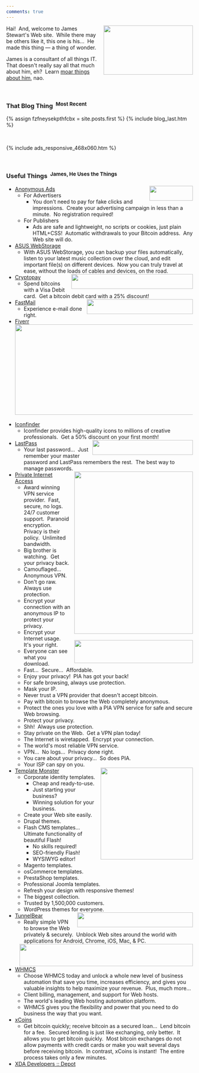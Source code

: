 ```yaml
---
comments: true
---
```


<!--sse-->
<!--email_off-->
<div class="h-card" style="display: none;">
  <a class="u-email" href="mailto:james.stewart@forces.army" rel="me" target="_blank">james.stewart@forces.army</a>
  <a
    class="u-impp" href="xmpp:james.stewart@forces.army?omemo-sid-319927269=1c7a66ee6b31782aeeda16d3cb1928fb9fa08413475d2dead3e7eec47c6cd551" rel="me"
    target="_blank>
    james.stewart@forces.army
  </a>
  <a class="u-key" href="https://keybase.io/stew721/pgp_keys.asc?fingerprint=614fff680e92bae869c878e361bca817affa1f1d" rel="me" target="_blank">
    614FFF680E92BAE869C878E361BCA817AFFA1F1D
  </a>
  <a class="u-url" href="{{ site.url }}" rel="me">{{ site.url }}</a>
  <img alt="James Stewart" class="u-logo u-photo" height="960" src="{{ site.uri.assets }}/naked/images/JWDS_960x960.jpg" style="border: 0px;" width="960" />
  <p class="dt-bday">
    19781107
  </p>
  <p class="h-adr p-adr">
    PO Box <span class="p-post-office-box">51042</span><br />
    <span class="p-extended-address">Elm PO</span><br />
    <span class="p-locality">Sudbury</span>, <abbr class="p-region" title="Ontario">ON</abbr>&nbsp; <span class="p-postal-code">P3C 1T0</span><br />
    <abbr class="p-country-name" title="Canada">CA</abbr>
  </p>
  <p class="h-geo p-geo">
    <data class="p-longitude" value="46.49">46&deg; 29' 24&quot; N</data>, <data class="p-latitude" value="-81.01">81&deg; 0' 36&quot; W</data>
    (<data class="p-altitude" value="347.5">1,140.1 ft.</data>)
  </p>
  <p class="p-additional-name">
    William Dean
  </p>
  <p class="p-family-name">
    Stewart
  </p>
  <p class="p-gender-identity">
    Alpha Male
  </p>
  <p class="p-given-name">
    James
  </p>
  <p class="p-honorific-prefix">
    Mr.
  </p>
  <p class="p-name">
    James Stewart
  </p>
  <p class="p-sex">
    M
  </p>
  <p class="p-tel">
    +17055621887
  </p>
</div>
<!--/email_off-->
<!--/sse-->
<a href="{{ site.url }}/freelance" rel="me" title="">
  <img
    alt="" height="133" src="{{ site.uri.assets }}/naked/images/web-site_241x133.png" style="border: 0px; float: right; margin-bottom: 10px; margin-left: 10px;"
    width="241" />
</a>
<p>
  Hai!&nbsp; And, welcome to James Stewart's Web site.&nbsp; While there may be others like it, this one is his&hellip;&nbsp; He made this thing &#8212; a thing
  of wonder.
</p>
<p>
  James is a consultant of all things IT.&nbsp; That doesn't really say all that much about him, eh?&nbsp; Learn
  <a href="{{ site.url }}/about" rel="me" title="">moar things about him</a>, nao.
</p>
<p>
  &nbsp;
</p>
<h3>
  That Blog Thing&nbsp;
  <sup>Most Recent</sup>
</h3>
{% assign fzfneysekpthfcbx = site.posts.first %}
{% include blog_last.htm %}
<p>
  &nbsp;
</p>
{% include ads_responsive_468x060.htm %}
<p>
  &nbsp;
</p>
<h3>
  Useful Things&nbsp;
  <sup>James, He Uses the Things</sup>
</h3>
<ul>
  <li>
    <a href="{{ site.uri.shortURL }}/Anonymous-Ads" rel="external" target="_blank" title="Anonymous Ads">
      <img
        alt="" height="40" src="{{ site.uri.assets }}/naked/images/Anonymous-Ads_117x040.png" style="border: 0px; float: right; margin-left: 10px;"
        width="117" />
    </a>
    <a href="{{ site.uri.shortURL }}/Anonymous-Ads" rel="external" target="_blank" title="Anonymous Ads">Anonymous Ads</a>
    <ul>
      <li>
        For Advertisers
        <ul>
          <li>
            You don't need to pay for fake clicks and impressions.&nbsp; Create your advertising campaign in less than a minute.&nbsp; No registration required!
          </li>
        </ul>
      </li>
      <li>
        For Publishers
        <ul>
          <li>
            Ads are safe and lightweight, no scripts or cookies, just plain HTML+CSS!&nbsp; Automatic withdrawals to your Bitcoin address.&nbsp; Any Web site
            will do.
          </li>
        </ul>
      </li>
    </ul>
  </li>
  <li>
    <a href="{{ site.uri.shortURL }}/ASUS-WebStorage" rel="external" target="_blank" title="ASUS WebStorage">ASUS WebStorage</a>
    <ul>
      <li>
        With ASUS WebStorage, you can backup your files automatically, listen to your latest music collection over the cloud, and edit important file(s) on
        different devices.&nbsp; Now you can truly travel at ease, without the loads of cables and devices, on the road.
      </li>
    </ul>
  </li>
  <li>
    <a href="{{ site.uri.shortURL }}/Cryptopay" rel="external" target="_blank" title="Cryptopay">
      <img
        alt="" height="40" src="{{ site.uri.assets }}/naked/images/Cryptopay_328x040.png" style="border: 0px; float: right; margin-left: 10px;" width="328" />
    </a>
    <a href="{{ site.uri.shortURL }}/Cryptopay" rel="external" target="_blank" title="Cryptopay">Cryptopay</a>
    <ul>
      <li>
        Spend bitcoins with a Visa Debit card.&nbsp; Get a bitcoin debit card with a 25% discount!
      </li>
    </ul>
  </li>
  <li>
    <a href="{{ site.uri.shortURL }}/FastMail" rel="external" target="_blank" title="FastMail">
      <img alt="" height="40" src="{{ site.uri.assets }}/naked/images/FastMail_286x040.png" style="border: 0px; float: right; margin-left: 10px;" width="286" />
    </a>
    <a href="{{ site.uri.shortURL }}/FastMail" rel="external" target="_blank" title="FastMail">FastMail</a>
    <ul>
      <li>
        Experience e-mail done right.
      </li>
    </ul>
  </li>
  <li>
    <a href="{{ site.uri.shortURL }}/Fiverr" rel="external" target="_blank" title="Fiverr">Fiverr</a>
    <img
      alt="" height="1" src="https://tracking.fiverr.com/aff_i?aff_id=24221&offer_id=1712"
      style="border: 0px !important; margin: 0px !important; vertical-align: middle;" width="1" />
    <div style="text-align: center;">
      <a href="{{ site.uri.shortURL }}/Fiverr" rel="external" target="_blank" title="Fiverr">
        <img
          alt="" height="244" src="{{ site.uri.assets }}/naked/images/Fiverr_work-less_482x244.png"
          style="border: 0px; display: block; margin-left: auto; margin-right: auto;" width="482" />
      </a>
    </div>
    &nbsp;
  </li>
  <li>
    <a href="{{ site.uri.shortURL }}/Iconfinder" rel="external" target="_blank" title="Iconfinder">Iconfinder</a>
    <ul>
      <li>
        Iconfinder provides high-quality icons to millions of creative professionals.&nbsp; Get a 50% discount on your first month!
      </li>
    </ul>
  </li>
  <li>
    <a href="{{ site.uri.shortURL }}/LastPass" rel="external" target="_blank" title="LastPass">
      <img alt="" height="40" src="{{ site.uri.assets }}/naked/images/LastPass_271x040.png" style="border: 0px; float: right; margin-left: 10px;" width="271" />
    </a>
    <a href="{{ site.uri.shortURL }}/LastPass" rel="external" target="_blank" title="LastPass">LastPass</a>
    <ul>
      <li>
        Your last password&hellip;&nbsp; Just remember your master password and LastPass remembers the rest.&nbsp; The best way to manage passwords.
      </li>
    </ul>
  </li>
  <li>
    <div style="float: right; margin-left: 10px;">
      <a href="{{ site.uri.shortURL }}/PIA" rel="external" target="_blank" title="Private Internet Access">
        <img alt="" height="438" src="{{ site.uri.assets }}/naked/images/Private-Internet-Access_320x438.png" style="border: 0px; float: right;" width="320" />
      </a><br />
      &nbsp;<br />
      <a href="{{ site.uri.shortURL }}/DNS-Leak-Test" rel="external" target="_blank" title="DNS Leak Test">
        <img alt="" height="62" src="{{ site.uri.assets }}/naked/images/dns-leak-test_320x062.png" style="border: 0px; float: right;" width="320" />
      </a>
    </div>
    <a href="{{ site.uri.shortURL }}/PIA" rel="external" target="_blank" title="Private Internet Access">Private Internet Access</a>
    <ul>
      <li>
        Award winning VPN service provider.&nbsp; Fast, secure, no logs.&nbsp; 24/7 customer support.&nbsp; Paranoid encryption.&nbsp; Privacy is their
        policy.&nbsp; Unlimited bandwidth.
      </li>
      <li>
        Big brother is watching.&nbsp; Get your privacy back.
      </li>
      <li>
        Camouflaged&hellip;&nbsp; Anonymous VPN.
      </li>
      <li>
        Don't go raw.&nbsp; Always use protection.
      </li>
      <li>
        Encrypt your connection with an anonymous IP to protect your privacy.
      </li>
      <li>
        Encrypt your Internet usage.&nbsp; It's your right.
      </li>
      <li>
        Everyone can see what you download.
      </li>
      <li>
        Fast&hellip;&nbsp; Secure&hellip;&nbsp; Affordable.
      </li>
      <li>
        Enjoy your privacy!&nbsp; PIA has got your back!
      </li>
      <li>
        For safe browsing, always use protection.
      </li>
      <li>
        Mask your IP.
      </li>
      <li>
        Never trust a VPN provider that doesn't accept bitcoin.
      </li>
      <li>
        Pay with bitcoin to browse the Web completely anonymous.
      </li>
      <li>
        Protect the ones you love with a PIA VPN service for safe and secure Web browsing.
      </li>
      <li>
        Protect your privacy.
      </li>
      <li>
        Shh!&nbsp; Always use protection.
      </li>
      <li>
        Stay private on the Web.&nbsp; Get a VPN plan today!
      </li>
      <li>
        The Internet is wiretapped.&nbsp; Encrypt your connection.
      </li>
      <li>
        The world's most reliable VPN service.
      </li>
      <li>
        VPN&hellip;&nbsp; No logs&hellip;&nbsp; Privacy done right.
      </li>
      <li>
        You care about your privacy&hellip;&nbsp; So does PIA.
      </li>
      <li>
        Your ISP can spy on you.
      </li>
    </ul>
  </li>
  <li>
    <a href="{{ site.uri.shortURL }}/Template-Monster" rel="external" target="_blank" title="Template Monster">
      <img
        alt="" height="248" src="{{ site.uri.assets }}/naked/images/Template-Monster_249x248.png" style="border: 0px; float: right; margin-left: 10px;"
        width="249" />
    </a>
    <a href="{{ site.uri.shortURL }}/Template-Monster" rel="external" target="_blank" title="Template Monster">Template Monster</a>
    <ul>
      <li>
        Corporate identity templates.
        <ul>
          <li>
            Cheap and ready-to-use.
          </li>
          <li>
            Just starting your business?
          </li>
          <li>
            Winning solution for your business.
          </li>
        </ul>
      </li>
      <li>
        Create your Web site easily.
      </li>
      <li>
        Drupal themes.
      </li>
      <li>
        Flash CMS templates&hellip;&nbsp; Ultimate functionality of beautiful Flash!
        <ul>
          <li>
            No skills required!
          </li>
          <li>
            SEO-friendly Flash!
          </li>
          <li>
            WYSIWYG editor!
          </li>
        </ul>
      </li>
      <li>
        Magento templates.
      </li>
      <li>
        osCommerce templates.
      </li>
      <li>
        PrestaShop templates.
      </li>
      <li>
        Professional Joomla templates.
      </li>
      <li>
        Refresh your design with responsive themes!
      </li>
      <li>
        The biggest collection.
      </li>
      <li>
        Trusted by 1,500,000 customers.
      </li>
      <li>
        WordPress themes for everyone.
      </li>
    </ul>
  </li>
  <li>
    <a href="{{ site.uri.shortURL }}/TunnelBear/&file_id=6&offer_id=2" rel="external" target="_blank" title="TunnelBear">
      <img
        alt="" height="40" src="{{ site.uri.assets }}/naked/images/TunnelBear_312x040.png" style="border: 0px; float: right; margin-left: 10px;" width="312" />
    </a>
    <a href="{{ site.uri.shortURL }}/TunnelBear/&file_id=6&offer_id=2" rel="external" target="_blank" title="TunnelBear">TunnelBear</a>
    <img
      alt="" height="1" src="https://click.tunnelbear.com/aff_i?aff_id=2760&file_id=6&offer_id=2"
      style="border: 0px !important; margin: 0px !important; vertical-align: middle;" width="1" />
    <ul>
      <li>
        Really simple VPN to browse the Web privately &amp; securely.&nbsp; Unblock Web sites around the world with applications for Android, Chrome, iOS, Mac,
        &amp; PC.
      </li>
    </ul>
  </li>
  <li>
    <a href="{{ site.uri.shortURL }}/WHMCS" rel="external" target="_blank" title="WHMCS">
      <img alt="" height="60" src="{{ site.uri.assets }}/naked/images/WHMCS_468x060.gif" style="border: 0px; float: right; margin-left: 10px;" width="468" />
    </a>
    <a href="{{ site.uri.shortURL }}/WHMCS" rel="external" target="_blank" title="WHMCS">WHMCS</a>
    <ul>
      <li>
        Choose WHMCS today and unlock a whole new level of business automation that save you time, increases efficiency, and gives you valuable insights to help
        maximize your revenue.&nbsp; Plus, much more&hellip;
      </li>
      <li>
        Client billing, management, and support for Web hosts.
      </li>
      <li>
        The world's leading Web hosting automation platform.
      </li>
      <li>
        WHMCS gives you the flexibility and power that you need to do business the way that you want.
      </li>
    </ul>
  </li>
  <li>
    <a href="{{ site.uri.shortURL }}/xCoins" rel="external" target="_blank" title="xCoins">xCoins</a>
    <ul>
      <li>
        Get bitcoin quickly; receive bitcoin as a secured loan&hellip;&nbsp; Lend bitcoin for a fee.&nbsp; Secured lending is just like exchanging, only
        better.&nbsp; It allows you to get bitcoin quickly.&nbsp; Most bitcoin exchanges do not allow payments with credit cards or make you wait several days
        before receiving bitcoin.&nbsp; In contrast, xCoins is instant!&nbsp; The entire process takes only a few minutes.
      </li>
    </ul>
  </li>
  <li>
    <a href="{{ site.uri.shortURL }}/XDA-Depot" rel="external" target="_blank" title="XDA Developers :: Depot">XDA Developers :: Depot</a>
  </li>
</ul>
